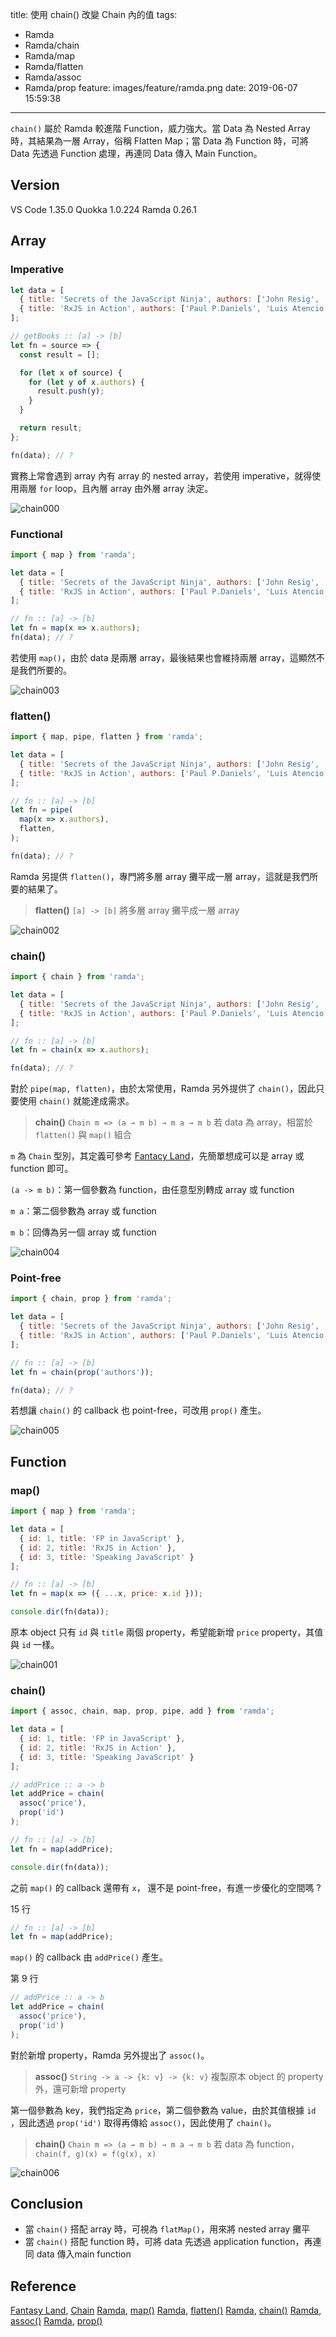 title: 使用 chain() 改變 Chain 內的值
tags:
  - Ramda
  - Ramda/chain
  - Ramda/map
  - Ramda/flatten
  - Ramda/assoc
  - Ramda/prop
feature: images/feature/ramda.png
date: 2019-06-07 15:59:38
---
`chain()` 屬於 Ramda 較進階 Function，威力強大。當 Data 為 Nested Array 時，其結果為一層 Array，俗稱 Flatten Map；當 Data 為 Function 時，可將 Data 先透過 Function 處理，再連同 Data 傳入 Main Function。

<!-- more -->

## Version

VS Code 1.35.0
Quokka 1.0.224
Ramda 0.26.1

## Array

### Imperative

```javascript
let data = [
  { title: 'Secrets of the JavaScript Ninja', authors: ['John Resig', 'Bear Bibeault'] },
  { title: 'RxJS in Action', authors: ['Paul P.Daniels', 'Luis Atencio'] }
];

// getBooks :: [a] -> [b]
let fn = source => {
  const result = [];

  for (let x of source) {
    for (let y of x.authors) {
      result.push(y);
    }
  }

  return result;
};

fn(data); // ?
```

實務上常會遇到 array 內有 array 的 nested array，若使用 imperative，就得使用兩層 `for` loop，且內層 array 由外層 array 決定。

![chain000](/images/ramda/chain/chain000.png)

### Functional

```javascript
import { map } from 'ramda';

let data = [
  { title: 'Secrets of the JavaScript Ninja', authors: ['John Resig', 'Bear Bibeault'] },
  { title: 'RxJS in Action', authors: ['Paul P.Daniels', 'Luis Atencio'] }
];

// fn :: [a] -> [b]
let fn = map(x => x.authors);
fn(data); // ?
```

若使用 `map()`，由於 data 是兩層 array，最後結果也會維持兩層 array，這顯然不是我們所要的。

![chain003](/images/ramda/chain/chain003.png)

### flatten()

```javascript
import { map, pipe, flatten } from 'ramda';

let data = [
  { title: 'Secrets of the JavaScript Ninja', authors: ['John Resig', 'Bear Bibeault'] },
  { title: 'RxJS in Action', authors: ['Paul P.Daniels', 'Luis Atencio'] }
];

// fn :: [a] -> [b]
let fn = pipe(
  map(x => x.authors),
  flatten,
);

fn(data); // ?
```

Ramda 另提供 `flatten()`，專門將多層 array 攤平成一層 array，這就是我們所要的結果了。

> **flatten()**
> `[a] -> [b]`
> 將多層 array 攤平成一層 array

![chain002](/images/ramda/chain/chain002.png)

### chain()

```javascript
import { chain } from 'ramda';

let data = [
  { title: 'Secrets of the JavaScript Ninja', authors: ['John Resig', 'Bear Bibeault'] },
  { title: 'RxJS in Action', authors: ['Paul P.Daniels', 'Luis Atencio'] }
];

// fn :: [a] -> [b]
let fn = chain(x => x.authors);

fn(data); // ?
```
對於 `pipe(map, flatten)`，由於太常使用，Ramda 另外提供了 `chain()`，因此只要使用 `chain()` 就能達成需求。

> **chain()**
> `Chain m => (a → m b) → m a → m b`
> 若 data 為 array，相當於 `flatten()` 與 `map()` 組合

`m` 為 `Chain` 型別，其定義可參考 [Fantacy Land](https://github.com/fantasyland/fantasy-land#chain)，先簡單想成可以是 array 或 function 即可。

`(a -> m b)`：第一個參數為 function，由任意型別轉成 array 或 function

`m a`：第二個參數為 array 或 function

`m b`：回傳為另一個 array 或 function

![chain004](/images/ramda/chain/chain004.png)

### Point-free

```javascript
import { chain, prop } from 'ramda';

let data = [
  { title: 'Secrets of the JavaScript Ninja', authors: ['John Resig', 'Bear Bibeault'] },
  { title: 'RxJS in Action', authors: ['Paul P.Daniels', 'Luis Atencio'] }
];

// fn :: [a] -> [b]
let fn = chain(prop('authors'));

fn(data); // ?
```

若想讓 `chain()` 的 callback 也 point-free，可改用 `prop()` 產生。

![chain005](/images/ramda/chain/chain005.png)

## Function

### map()

```javascript
import { map } from 'ramda';

let data = [
  { id: 1, title: 'FP in JavaScript' },
  { id: 2, title: 'RxJS in Action' },
  { id: 3, title: 'Speaking JavaScript' }
];

// fn :: [a] -> [b]
let fn = map(x => ({ ...x, price: x.id }));

console.dir(fn(data));
```

原本 object 只有 `id` 與 `title` 兩個 property，希望能新增 `price` property，其值與  `id` 一樣。

![chain001](/images/ramda/chain/chain001.png)

### chain()

```javascript
import { assoc, chain, map, prop, pipe, add } from 'ramda';

let data = [
  { id: 1, title: 'FP in JavaScript' },
  { id: 2, title: 'RxJS in Action' },
  { id: 3, title: 'Speaking JavaScript' }
];

// addPrice :: a -> b
let addPrice = chain(
  assoc('price'),
  prop('id')
);

// fn :: [a] -> [b]
let fn = map(addPrice);

console.dir(fn(data));
```

之前 `map()` 的 callback 還帶有 `x`， 還不是 point-free，有進一步優化的空間嗎 ?

15 行

```javascript
// fn :: [a] -> [b]
let fn = map(addPrice);
```

`map()` 的 callback 由 `addPrice()` 產生。

第 9 行

```javascript
// addPrice :: a -> b
let addPrice = chain(
  assoc('price'),
  prop('id')
);
```

對於新增 property，Ramda 另外提出了 `assoc()`。

> **assoc()**
> `String -> a -> {k: v} -> {k: v}`
> 複製原本 object 的 property 外，還可新增 property

第一個參數為 key，我們指定為 `price`，第二個參數為 value，由於其值根據 `id` ，因此透過 `prop('id')` 取得再傳給 `assoc()`，因此使用了 `chain()`。

> **chain()**
> `Chain m => (a → m b) → m a → m b`
> 若 data 為 function， `chain(f, g)(x) = f(g(x), x)`

![chain006](/images/ramda/chain/chain006.png)

## Conclusion

* 當 `chain()` 搭配 array 時，可視為 `flatMap()`，用來將 nested array 攤平
* 當 `chain()` 搭配 function 時，可將 data 先透過 application function，再連同 data 傳入main function

## Reference

[Fantasy Land](https://github.com/fantasyland/fantasy-land#chain), [Chain](https://github.com/fantasyland/fantasy-land#chain)
[Ramda](https://ramdajs.com), [map()](https://ramdajs.com/docs/#map)
[Ramda](https://ramdajs.com), [flatten()](https://ramdajs.com/docs/#flatten)
[Ramda](https://ramdajs.com), [chain()](https://ramdajs.com/docs/#chain)
[Ramda](https://ramdajs.com), [assoc()](https://ramdajs.com/docs/#assoc)
[Ramda](https://ramdajs.com), [prop()](https://ramdajs.com/docs/#prop)